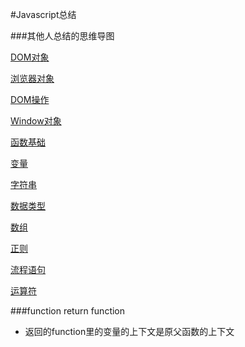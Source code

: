 #Javascript总结

###其他人总结的思维导图

[DOM对象](https://github.com/Houserqu/MySummary/blob/master/FrontEnd/JavaScript/Dom%E5%AF%B9%E8%B1%A1.jpg)

[浏览器对象](https://github.com/Houserqu/MySummary/blob/master/FrontEnd/JavaScript/%E6%B5%8F%E8%A7%88%E5%99%A8%E5%AF%B9%E8%B1%A1.jpg)

[DOM操作](https://github.com/Houserqu/MySummary/blob/master/FrontEnd/JavaScript/jsDom%E6%93%8D%E4%BD%9C.gif)

[Window对象](https://github.com/Houserqu/MySummary/blob/master/FrontEnd/JavaScript/jsWindow%E5%AF%B9%E8%B1%A1.gif)

[函数基础](https://github.com/Houserqu/MySummary/blob/master/FrontEnd/JavaScript/js%E5%87%BD%E6%95%B0%E5%9F%BA%E7%A1%80.gif)

[变量](https://github.com/Houserqu/MySummary/blob/master/FrontEnd/JavaScript/js%E5%8F%98%E9%87%8F.gif)

[字符串](https://github.com/Houserqu/MySummary/blob/master/FrontEnd/JavaScript/js%E5%AD%97%E7%AC%A6%E4%B8%B2%E6%96%B9%E6%B3%95.gif)

[数据类型](https://github.com/Houserqu/MySummary/blob/master/FrontEnd/JavaScript/js%E6%95%B0%E6%8D%AE%E7%B1%BB%E5%9E%8B.gif)

[数组](https://github.com/Houserqu/MySummary/blob/master/FrontEnd/JavaScript/js%E6%95%B0%E7%BB%84.gif)

[正则](https://github.com/Houserqu/MySummary/blob/master/FrontEnd/JavaScript/js%E6%AD%A3%E5%88%99%E8%A1%A8%E8%BE%BE%E5%BC%8F.gif)

[流程语句](https://github.com/Houserqu/MySummary/blob/master/FrontEnd/JavaScript/js%E6%B5%81%E7%A8%8B%E8%AF%AD%E5%8F%A5.gif)

[运算符](https://github.com/Houserqu/MySummary/blob/master/FrontEnd/JavaScript/js%E8%BF%90%E7%AE%97%E7%AC%A6.gif)

###function return function
- 返回的function里的变量的上下文是原父函数的上下文